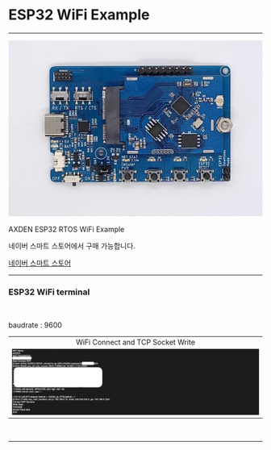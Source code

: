 # ESP32 WiFi Example

-----------------------

<img src="./assets/axden_esp32.jpg">
<br>

AXDEN ESP32 RTOS WiFi Example
<br>

네이버 스마트 스토어에서 구매 가능합니다.
<br>

[네이버 스마트 스토어](https://smartstore.naver.com/axden)
<br>

-----------------------

### ESP32 WiFi terminal
<br>

baudrate : 9600
<br>

<table>
  <tr align="center">
    <td>WiFi Connect and TCP Socket Write</td>
  </tr>
  <tr align="center">
    <td><img src="./assets/axden_esp32_terminal.png"></td>
  </tr>
</table>
<br>

-----------------------
